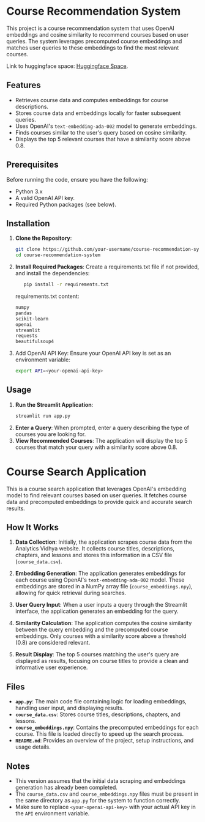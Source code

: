 # Course Recommendation System

This project is a course recommendation system that uses OpenAI embeddings and cosine similarity to recommend courses based on user queries. The system leverages precomputed course embeddings and matches user queries to these embeddings to find the most relevant courses.

Link to huggingface space: [Huggingface Space](https://huggingface.co/spaces/Guru20154/Search_Engine).

## Features

- Retrieves course data and computes embeddings for course descriptions.
- Stores course data and embeddings locally for faster subsequent queries.
- Uses OpenAI's `text-embedding-ada-002` model to generate embeddings.
- Finds courses similar to the user's query based on cosine similarity.
- Displays the top 5 relevant courses that have a similarity score above 0.8.

## Prerequisites

Before running the code, ensure you have the following:

- Python 3.x
- A valid OpenAI API key.
- Required Python packages (see below).

## Installation

1. **Clone the Repository**:
   ```bash
   git clone https://github.com/your-username/course-recommendation-system.git
   cd course-recommendation-system
   ```
2. **Install Required Packages**: 
   Create a requirements.txt file if not provided, and install the dependencies:
   ```bash
      pip install -r requirements.txt
   ```
   requirements.txt content:
   ```txt
   numpy
   pandas
   scikit-learn
   openai
   streamlit
   requests
   beautifulsoup4
   ```

3. Add OpenAI API Key: Ensure your OpenAI API key is set as an environment variable:
   ```bash
   export API=<your-openai-api-key>
   ```

## Usage
1. **Run the Streamlit Application**:
   ```bash
   streamlit run app.py
   ```
2. **Enter a Query**: When prompted, enter a query describing the type of courses you are looking for.
3. **View Recommended Courses**: The application will display the top 5 courses that match your query with a similarity score above 0.8.

# Course Search Application

This is a course search application that leverages OpenAI's embedding model to find relevant courses based on user queries. It fetches course data and precomputed embeddings to provide quick and accurate search results.

## How It Works

1. **Data Collection**: Initially, the application scrapes course data from the Analytics Vidhya website. It collects course titles, descriptions, chapters, and lessons and stores this information in a CSV file (`course_data.csv`).

2. **Embedding Generation**: The application generates embeddings for each course using OpenAI's `text-embedding-ada-002` model. These embeddings are stored in a NumPy array file (`course_embeddings.npy`), allowing for quick retrieval during searches.

3. **User Query Input**: When a user inputs a query through the Streamlit interface, the application generates an embedding for the query.

4. **Similarity Calculation**: The application computes the cosine similarity between the query embedding and the precomputed course embeddings. Only courses with a similarity score above a threshold (0.8) are considered relevant.

5. **Result Display**: The top 5 courses matching the user's query are displayed as results, focusing on course titles to provide a clean and informative user experience.

## Files

- **`app.py`**: The main code file containing logic for loading embeddings, handling user input, and displaying results.
- **`course_data.csv`**: Stores course titles, descriptions, chapters, and lessons.
- **`course_embeddings.npy`**: Contains the precomputed embeddings for each course. This file is loaded directly to speed up the search process.
- **`README.md`**: Provides an overview of the project, setup instructions, and usage details.

## Notes

- This version assumes that the initial data scraping and embeddings generation has already been completed.
- The `course_data.csv` and `course_embeddings.npy` files must be present in the same directory as `app.py` for the system to function correctly.
- Make sure to replace `<your-openai-api-key>` with your actual API key in the `API` environment variable.

